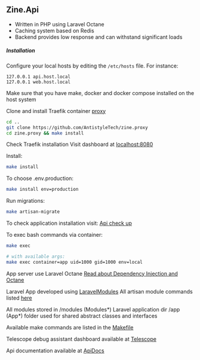 ## Zine.Api

- Written in PHP using Laravel Octane
- Caching system based on Redis
- Backend provides low response and can withstand significant loads

##### Installation

Configure your local hosts by editing the `/etc/hosts` file. For instance:

```
127.0.0.1 api.host.local
127.0.0.1 web.host.local
```

Make sure that you have make, docker and docker compose installed on the host system

Clone and install Traefik container [proxy](https://github.com/AntistyleTech/zine.proxy)

```bash
cd ..
git clone https://github.com/AntistyleTech/zine.proxy
cd zine.proxy && make install
```

Check Traefik installation
Visit dashboard at [localhost:8080](http://localhost:8080)

Install:

```bash
make install
```

To choose .env.production:

```bash
make install env=production
```

Run migrations:

```bash
make artisan-migrate
```

To check application installation visit: [Api check up](http://api.host.local/up)

To exec bash commands via container:

```bash
make exec
```

```bash
# with available args:
make exec container=app uid=1000 gid=1000 env=local
```

App server use Laravel
Octane [Read about Dependency Injection and Octane](https://laravel.com/docs/11.x/octane#dependency-injection-and-octane)

Laravel App developed using [LaravelModules](https://github.com/nWidart/laravel-modules)
All artisan module commands listed [here](https://laravelmodules.com/docs/v11/artisan-commands)

All modules stored in /modules (Modules\*)
Laravel application dir /app (App\*) folder used for shared abstract classes and interfaces

Available make commands are listed in the [Makefile](Makefile)

Telescope debug assistant dashboard available at [Telescope](http://api.host.local/telescope)

Api documentation available at [ApiDocs](http://api.host.local/docs/api)

